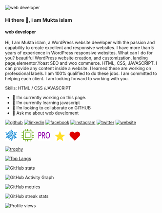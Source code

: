 ![web developer](https://media.licdn.com/dms/image/D5616AQG72x-6lG0nUg/profile-displaybackgroundimage-shrink_350_1400/0/1673853834623?e=1683158400&v=beta&t=Su_AM5Ho-HrBx1OW-k_ryqF8RF7PGnPWNwXLkcgR_is)


### Hi there 👋, i am Mukta islam
#### web developer

Hi, I am Mukta islam, a WordPress website developer with the passion and capability to create excellent and responsive websites. I have more than 5 years of experience in WordPress responsive websites. What can I do for you? beautiful WordPress website creation, and customization, landing page,elementor.Yoast SEO and woo commerce. HTML, CSS, JAVASCRIPT. I can provide any content inside a website. I learned these are working on professional labels. I am 100% qualified to do these jobs. I am committed to helping each client.
I am looking forward to working with you.

Skills:  HTML / CSS /JAVASCRIPT

- 🔭 I’m currently working on this page. 
- 🌱 I’m currently learning javascript 
- 👯 I’m looking to collaborate on GITHUB 
- 💬 Ask me about web develoment 


[<img src='https://cdn.jsdelivr.net/npm/simple-icons@3.0.1/icons/github.svg' alt='github' height='40'>](https://github.com/https://github.com/aynurnahar)  [<img src='https://cdn.jsdelivr.net/npm/simple-icons@3.0.1/icons/linkedin.svg' alt='linkedin' height='40'>](https://www.linkedin.com/in/https://www.linkedin.com/in/aynur-nahar-187b76248//)  [<img src='https://cdn.jsdelivr.net/npm/simple-icons@3.0.1/icons/facebook.svg' alt='facebook' height='40'>](https://www.facebook.com/https://www.facebook.com/muktaislam45/)  [<img src='https://cdn.jsdelivr.net/npm/simple-icons@3.0.1/icons/instagram.svg' alt='instagram' height='40'>](https://www.instagram.com/https://www.instagram.com/muktaislam338964//)  [<img src='https://cdn.jsdelivr.net/npm/simple-icons@3.0.1/icons/twitter.svg' alt='twitter' height='40'>](https://twitter.com/https://twitter.com/Muktaislam00221)  [<img src='https://cdn.jsdelivr.net/npm/simple-icons@3.0.1/icons/icloud.svg' alt='website' height='40'>](www.muktaislam45.biogspot.com)  

<a href='https://archiveprogram.github.com/'><img src='https://raw.githubusercontent.com/acervenky/animated-github-badges/master/assets/acbadge.gif' width='40' height='40'></a> <a href='https://docs.github.com/en/developers'><img src='https://raw.githubusercontent.com/acervenky/animated-github-badges/master/assets/devbadge.gif' width='40' height='40'></a> <a href='https://github.com/pricing'><img src='https://raw.githubusercontent.com/acervenky/animated-github-badges/master/assets/pro.gif' width='40' height='40'></a> <a href='https://stars.github.com/'><img src='https://raw.githubusercontent.com/acervenky/animated-github-badges/master/assets/starbadge.gif' width='35' height='35'></a> <a href='https://docs.github.com/en/github/supporting-the-open-source-community-with-github-sponsors'><img src='https://raw.githubusercontent.com/acervenky/animated-github-badges/master/assets/sponsorbadge.gif' width='35' height='35'></a> 

[![trophy](https://github-profile-trophy.vercel.app/?username=https://github.com/aynurnahar)](https://github.com/ryo-ma/github-profile-trophy)

[![Top Langs](https://github-readme-stats.vercel.app/api/top-langs/?username=https://github.com/aynurnahar)](https://github.com/anuraghazra/github-readme-stats)

![GitHub stats](https://github-readme-stats.vercel.app/api?username=https://github.com/aynurnahar&show_icons=true)  

![GitHub Activity Graph](https://activity-graph.herokuapp.com/graph?username=https://github.com/aynurnahar)  

![GitHub metrics](https://metrics.lecoq.io/https://github.com/aynurnahar)  

![GitHub streak stats](https://streak-stats.demolab.com/?user=https://github.com/aynurnahar)  

![Profile views](https://gpvc.arturio.dev/https://github.com/aynurnahar)  
